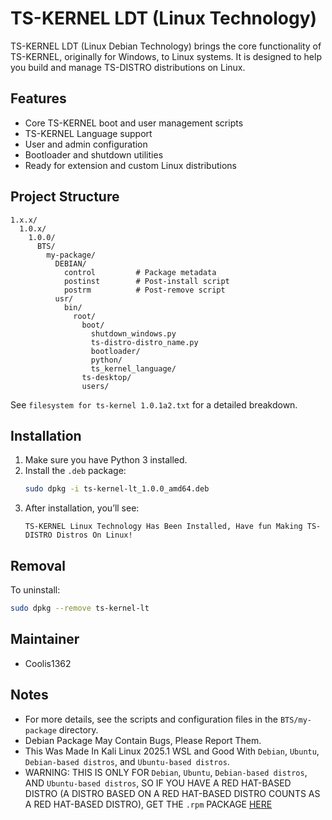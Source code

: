 
# TS-KERNEL LDT (Linux Technology)

TS-KERNEL LDT (Linux Debian Technology) brings the core functionality of TS-KERNEL, originally for Windows, to Linux systems. It is designed to help you build and manage TS-DISTRO distributions on Linux.

## Features

- Core TS-KERNEL boot and user management scripts
- TS-KERNEL Language support
- User and admin configuration
- Bootloader and shutdown utilities
- Ready for extension and custom Linux distributions

## Project Structure

```plaintext
1.x.x/
  1.0.x/
    1.0.0/
      BTS/
        my-package/
          DEBIAN/
            control         # Package metadata
            postinst        # Post-install script
            postrm          # Post-remove script
          usr/
            bin/
              root/
                boot/
                  shutdown_windows.py
                  ts-distro-distro_name.py
                  bootloader/
                  python/
                  ts_kernel_language/
                ts-desktop/
                users/
```

See `filesystem for ts-kernel 1.0.1a2.txt` for a detailed breakdown.

## Installation

1. Make sure you have Python 3 installed.
2. Install the `.deb` package:
   ```bash
   sudo dpkg -i ts-kernel-lt_1.0.0_amd64.deb
   ```
3. After installation, you’ll see:
   ```
   TS-KERNEL Linux Technology Has Been Installed, Have fun Making TS-DISTRO Distros On Linux!
   ```

## Removal

To uninstall:
```bash
sudo dpkg --remove ts-kernel-lt
```

## Maintainer

- Coolis1362

## Notes

- For more details, see the scripts and configuration files in the `BTS/my-package` directory.
- Debian Package May Contain Bugs, Please Report Them.
- This Was Made In Kali Linux 2025.1 WSL and Good With `Debian`, `Ubuntu`, `Debian-based distros`, and `Ubuntu-based distros`.
- WARNING: THIS IS ONLY FOR `Debian`, `Ubuntu`, `Debian-based distros`, AND `Ubuntu-based distros`, SO IF YOU HAVE A RED HAT-BASED DISTRO (A DISTRO BASED ON A RED HAT-BASED DISTRO COUNTS AS A RED HAT-BASED DISTRO), GET THE `.rpm` PACKAGE [HERE](https://github.com/Coolis1362/TS-KERNEL-RHT-ALL-VERSIONS)
